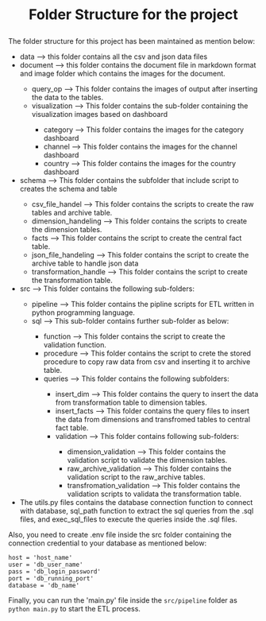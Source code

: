 <h1><p style="text-align:center"> Folder Structure for the project</p></h1>

The folder structure for this project has been maintained as mention below:
<ul>
    <li>data --> this folder contains all the csv and json data files</li>
    <li>document --> this folder contains the document file in markdown format and image folder which contains the images for the document.</li>
    <ul>
    <li>query_op --> This folder contains the images of output after inserting the data to the tables.</li>
    <li>visualization --> This folder contains the sub-folder containing the visualization images based on dashboard</li>
        <ul>
            <li>category --> This folder contains the images for the category dashboard</li>
            <li>channel --> This folder contains the images for the channel dashboard</li>
            <li>country --> This folder contains the images for the country dashboard</li>
        </ul>
    </ul>
<li>schema --> This folder contains the subfolder that include script to creates the schema and table</li>
    <ul>
    <li>csv_file_handel --> This folder contains the scripts to create the raw tables and archive table.</li>
    <li>dimension_handeling --> This folder contains the scripts to create the dimension tables.</li>
    <li>facts --> This folder contains the script to create the central fact table.</li>
    <li>json_file_handeling --> This folder contains the script to create the archive table to handle json data</li>
    <li>transformation_handle --> This folder contains the script to create the transformation table.</li>
    </ul>
<li>src --> This folder contains the following sub-folders:</li>
    <ul>
    <li>pipeline --> This folder contains the pipline scripts for ETL written in python programming language.</li>
    <li>sql --> This sub-folder contains further sub-folder as below:</li>
        <ul>
            <li>function --> This folder contains the script to create the validation function.</li>   
            <li>procedure --> This folder contains the script to crete the stored procedure to copy raw data from csv and inserting it to archive table.</li>
            <li>queries --> This folder contains the following subfolders:</li>
            <ul>
                <li>insert_dim --> This folder contains the query to insert the data from transformation table to dimension tables.</li>
                <li>insert_facts --> This folder contains the query files to insert the data from dimensions and transfromed tables to central fact table.</li>
                <li>validation --> This folder contains following sub-folders:</li>
                <ul>
                    <li>dimension_validation --> This folder contains the validation script to validate the dimension tables.</li>
                    <li>raw_archive_validation --> This folder contains the validation script to the raw_archive tables.</li>
                    <li>transfromation_validation --> This folder contains the validation scripts to validata the transformation table.</li>
                </ul>
            </ul>
        </ul>
    </ul>
<li>The utils.py files contains the database connection function to connect with database, sql_path function to extract the sql queries from the .sql files, and exec_sql_files to execute the queries inside the .sql files.</li>
</ul>
Also, you need to create .env file inside the src folder containing the connection credential to your database as mentioned below:

```
host = 'host_name'
user = 'db_user_name'
pass = 'db_login_password'
port = 'db_running_port'
database = 'db_name'
```
Finally, you can run the 'main.py' file inside the `src/pipeline` folder as `python main.py` to start the ETL process.

